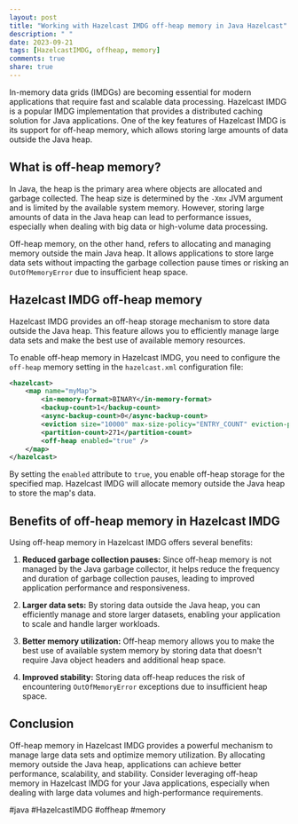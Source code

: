 ```yaml
---
layout: post
title: "Working with Hazelcast IMDG off-heap memory in Java Hazelcast"
description: " "
date: 2023-09-21
tags: [HazelcastIMDG, offheap, memory]
comments: true
share: true
---
```


In-memory data grids (IMDGs) are becoming essential for modern applications that require fast and scalable data processing. Hazelcast IMDG is a popular IMDG implementation that provides a distributed caching solution for Java applications. One of the key features of Hazelcast IMDG is its support for off-heap memory, which allows storing large amounts of data outside the Java heap.

## What is off-heap memory?

In Java, the heap is the primary area where objects are allocated and garbage collected. The heap size is determined by the `-Xmx` JVM argument and is limited by the available system memory. However, storing large amounts of data in the Java heap can lead to performance issues, especially when dealing with big data or high-volume data processing.

Off-heap memory, on the other hand, refers to allocating and managing memory outside the main Java heap. It allows applications to store large data sets without impacting the garbage collection pause times or risking an `OutOfMemoryError` due to insufficient heap space.

## Hazelcast IMDG off-heap memory

Hazelcast IMDG provides an off-heap storage mechanism to store data outside the Java heap. This feature allows you to efficiently manage large data sets and make the best use of available memory resources.

To enable off-heap memory in Hazelcast IMDG, you need to configure the `off-heap` memory setting in the `hazelcast.xml` configuration file:

```xml
<hazelcast>
    <map name="myMap">
        <in-memory-format>BINARY</in-memory-format>
        <backup-count>1</backup-count>
        <async-backup-count>0</async-backup-count>
        <eviction size="10000" max-size-policy="ENTRY_COUNT" eviction-policy="LRU" />
        <partition-count>271</partition-count>
        <off-heap enabled="true" />
    </map>
</hazelcast>
```

By setting the `enabled` attribute to `true`, you enable off-heap storage for the specified map. Hazelcast IMDG will allocate memory outside the Java heap to store the map's data.

## Benefits of off-heap memory in Hazelcast IMDG

Using off-heap memory in Hazelcast IMDG offers several benefits:

1. **Reduced garbage collection pauses:** Since off-heap memory is not managed by the Java garbage collector, it helps reduce the frequency and duration of garbage collection pauses, leading to improved application performance and responsiveness.

2. **Larger data sets:** By storing data outside the Java heap, you can efficiently manage and store larger datasets, enabling your application to scale and handle larger workloads.

3. **Better memory utilization:** Off-heap memory allows you to make the best use of available system memory by storing data that doesn't require Java object headers and additional heap space.

4. **Improved stability:** Storing data off-heap reduces the risk of encountering `OutOfMemoryError` exceptions due to insufficient heap space.

## Conclusion

Off-heap memory in Hazelcast IMDG provides a powerful mechanism to manage large data sets and optimize memory utilization. By allocating memory outside the Java heap, applications can achieve better performance, scalability, and stability. Consider leveraging off-heap memory in Hazelcast IMDG for your Java applications, especially when dealing with large data volumes and high-performance requirements.

#java #HazelcastIMDG #offheap #memory